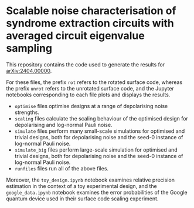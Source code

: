 # Scalable noise characterisation of syndrome extraction circuits with averaged circuit eigenvalue sampling

This repository contains the code used to generate the results for [arXiv:2404.00000](https://arxiv.org/abs/2404.00000).

For these files, the prefix `rot` refers to the rotated surface code, whereas the prefix `unrot` refers to the unrotated surface code, and the Jupyter notebooks corresponding to each file plots and displays the results.
- `optimise` files optimise designs at a range of depolarising noise strengths.
- `scaling` files calculate the scaling behaviour of the optimised design for depolarising and log-normal Pauli noise.
- `simulate` files perform many small-scale simulations for optimised and trivial designs, both for depolarising noise and the seed-0 instance of log-normal Pauli noise.
- `simulate_big` files perform large-scale simulation for optimised and trivial designs, both for depolarising noise and the seed-0 instance of log-normal Pauli noise.
- `runfiles` files run all of the above files.

Moreover, the `toy_design.ipynb` notebook examines relative precision estimation in the context of a toy experimental design, and the `google_data.ipynb` notebook examines the error probabilities of the Google quantum device used in their surface code scaling experiment.
